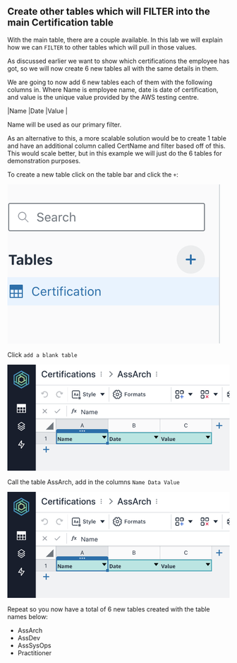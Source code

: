 ## Create other tables which will FILTER into the main Certification table

With the main table, there are a couple available. In this lab we will explain how we can ```FILTER``` to other tables which will pull in those values. 

As discussed earlier we want to show which certifications the employee has got, so we will now create 6 new tables all with the same details in them. 

We are going to now add 6 new tables each of them with the following columns in. Where Name is employee name, date is date of certification, and value is the unique value provided by the AWS testing centre. 

|Name   |Date   |Value  |

Name will be used as our primary filter.

As an alternative to this, a more scalable solution would be to  create 1 table and have an additional column called CertName and filter based off of this. This would scale better, but in this example we will just do the 6 tables for demonstration purposes. 

To create a new table click on the table bar and click the ```+```: 

![certification](/images/newtabcreate.png)

Click ```add a blank table```
 
![certification](/images/assarch.png)

Call the table AssArch, add in the columns ```Name Data Value```

![associate architect](/images/assarch.png)

Repeat so you now have a total of 6 new tables created with the table names below: 

- AssArch
- AssDev
- AssSysOps
- Practitioner




